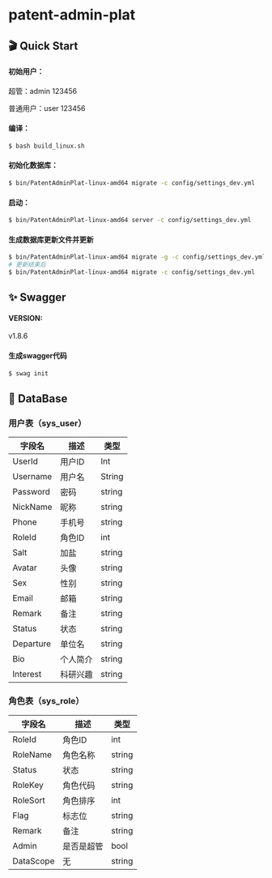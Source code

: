 
# patent-admin-plat

## 🎬 Quick Start

#### 初始用户：

超管：admin 123456

普通用户：user 123456

#### 编译：

```bash
$ bash build_linux.sh
```

#### 初始化数据库：

```bash
$ bin/PatentAdminPlat-linux-amd64 migrate -c config/settings_dev.yml
```

#### 启动：

```bash
$ bin/PatentAdminPlat-linux-amd64 server -c config/settings_dev.yml
```

#### 生成数据库更新文件并更新

```bash
$ bin/PatentAdminPlat-linux-amd64 migrate -g -c config/settings_dev.yml
# 更新结束后
$ bin/PatentAdminPlat-linux-amd64 migrate -c config/settings_dev.yml
```

## ✨ Swagger

#### VERSION:
v1.8.6

#### 生成swagger代码

```bash
$ swag init
```

## 🏦 DataBase
###  用户表（sys_user）

| 字段名    | 描述     | 类型   |
| --------- | -------- | ------ |
| UserId    | 用户ID   | Int    |
| Username  | 用户名   | String |
| Password  | 密码     | string |
| NickName  | 昵称     | string |
| Phone     | 手机号   | string |
| RoleId    | 角色ID   | int    |
| Salt      | 加盐     | string |
| Avatar    | 头像     | string |
| Sex       | 性别     | string |
| Email     | 邮箱     | string |
| Remark    | 备注     | string |
| Status    | 状态     | string |
| Departure | 单位名   | string |
| Bio       | 个人简介 | string |
| Interest  | 科研兴趣 | string |

###  角色表（sys_role）

| 字段名    | 描述       | 类型   |
| --------- | ---------- | ------ |
| RoleId    | 角色ID     | int    |
| RoleName  | 角色名称   | string |
| Status    | 状态       | string |
| RoleKey   | 角色代码   | string |
| RoleSort  | 角色排序   | int    |
| Flag      | 标志位     | string |
| Remark    | 备注       | string |
| Admin     | 是否是超管 | bool   |
| DataScope | 无         | string |
